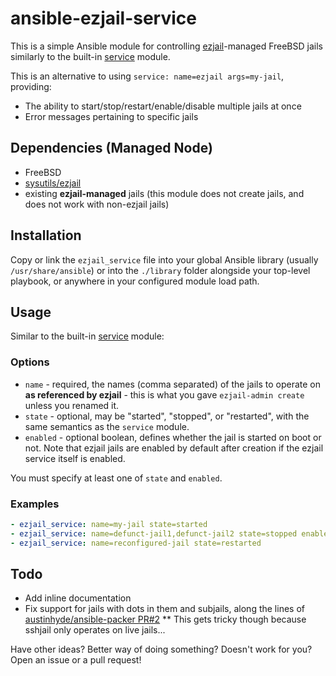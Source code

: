 # ansible-ezjail-service

This is a simple Ansible module for controlling [ezjail](https://www.freebsd.org/doc/handbook/jails-ezjail.html)-managed FreeBSD jails similarly to the built-in [service](https://docs.ansible.com/ansible/service_module.html) module.

This is an alternative to using `service: name=ezjail args=my-jail`, providing:

* The ability to start/stop/restart/enable/disable multiple jails at once
* Error messages pertaining to specific jails

## Dependencies (Managed Node)

* FreeBSD
* [sysutils/ezjail](https://www.freshports.org/sysutils/ezjail/)
* existing **ezjail-managed** jails (this module does not create jails, and does not work with non-ezjail jails)

## Installation

Copy or link the `ezjail_service` file into your global Ansible library (usually `/usr/share/ansible`) or into the `./library` folder alongside your top-level playbook, or anywhere in your configured module load path.

## Usage

Similar to the built-in [service](https://docs.ansible.com/ansible/service_module.html) module:

### Options

* `name` - required, the names (comma separated) of the jails to operate on **as referenced by ezjail** - this is what you gave `ezjail-admin create` unless you renamed it.
* `state` - optional, may be "started", "stopped", or "restarted", with the same semantics as the `service` module.
* `enabled` - optional boolean, defines whether the jail is started on boot or not. Note that ezjail jails are enabled by default after creation if the ezjail service itself is enabled.

You must specify at least one of `state` and `enabled`.

### Examples

```yaml
- ezjail_service: name=my-jail state=started
- ezjail_service: name=defunct-jail1,defunct-jail2 state=stopped enabled=no
- ezjail_service: name=reconfigured-jail state=restarted
```

## Todo

* Add inline documentation
* Fix support for jails with dots in them and subjails, along the lines of [austinhyde/ansible-packer PR#2](https://github.com/austinhyde/ansible-sshjail/pull/2)
** This gets tricky though because sshjail only operates on live jails...

Have other ideas? Better way of doing something? Doesn't work for you? Open an issue or a pull request!